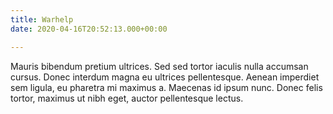 ```yaml
---
title: Warhelp
date: 2020-04-16T20:52:13.000+00:00

---
```

Mauris bibendum pretium ultrices. Sed sed tortor iaculis nulla accumsan cursus. Donec interdum magna eu ultrices pellentesque. Aenean imperdiet sem ligula, eu pharetra mi maximus a. Maecenas id ipsum nunc. Donec felis tortor, maximus ut nibh eget, auctor pellentesque lectus.
